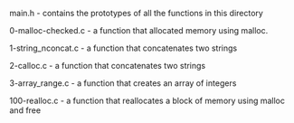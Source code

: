 main.h - contains the prototypes of all the functions in this directory

0-malloc-checked.c - a function that allocated memory using malloc.

1-string_nconcat.c - a function that concatenates two strings

2-calloc.c - a function that concatenates two strings

3-array_range.c - a function that creates an array of integers

100-realloc.c - a function that reallocates a block of memory using malloc and free
